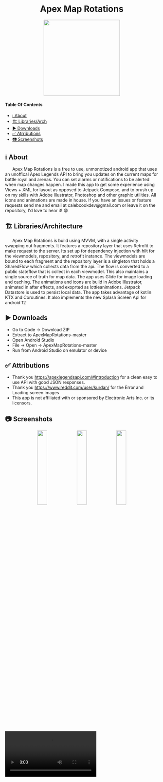 <h1 align="center">Apex Map Rotations</h1>
 <p align="center">
  <img width="250" height="250" src="https://user-images.githubusercontent.com/49169067/174446678-9b697331-e67d-4433-af9f-29af2dc602c8.png">
 </p>

#### Table Of Contents
- [ℹ️ About](#ℹ%EF%B8%8F-about)
- [🏗️ Libraries/Arch](#%EF%B8%8F-librariesarchitecture)
- [▶️ Downloads](#%EF%B8%8F-downloads)
- [✅ Atrributions](#-attributions)
- [📷 Screenshots](#-screenshots)
## ℹ️ About
<p>
 &nbsp;&nbsp;&nbsp;&nbsp;&nbsp;&nbsp;Apex Map Rotations is a free to use, unmonotized android app that uses an unoffical Apex Legends API to bring you updates on the current maps for battle royal and arenas. You can set alarms or notifications to be alerted when map changes happen.
I made this app to get some experience using Views + XML for layout as opposed to Jetpack Compose, and to brush up on my skills with Adobe Illustrator,
Photoshop and other graphic utilities. All icons and animations are made in house. If you have an issues or feature requests send me and 
email at calebcookdev@gmail.com or leave it on the repository, I'd love to hear it! 😁
 </P>

## 🏗️ Libraries/Architecture 
&nbsp;&nbsp;&nbsp;&nbsp;&nbsp;&nbsp;Apex Map Rotations is build using MVVM, with a single activity swapping out fragments. It features a repository layer that uses Retrofit to make request to the server. Its set up for dependency injection with hilt for the viewmodels, repository, and retrofit instance.
The viewmodels are bound to each fragment and the repository layer is a singleton that holds a SharedFlow which collects data from the api. The flow is converted to a public stateflow that is collect in each viewmodel. This also maintains a single source of truth for map data. The app uses Glide for image loading and caching. The animations and icons are build in Adobe Illustrator, animated in after effects, and exoprted as lottieanimations. Jetpack Datastore is used to persist local data. The app takes advantage of kotlin KTX and Coroutines. It also implements the new Splash Screen Api for android 12

## ▶️ Downloads 
- Go to Code -> Download ZIP
- Extract to ApexMapRotations-master
- Open Android Studio
- File -> Open -> ApexMapRotations-master
- Run from Android Studio on emulator or device

## ✅ Attributions  
- Thank you https://apexlegendsapi.com/#introduction for a clean easy to use API with good JSON responses.
- Thank you https://www.reddit.com/user/kurdan/ for the Error and Loading screen images 
- This app is not affiliated with or sponsored by Electronic Arts Inc. or its licensors.

## 📷 Screenshots
<P align="center">
 <img width="25%" height="25%" src = https://user-images.githubusercontent.com/49169067/174608266-c11e7b04-369c-4be4-86eb-112e9d462c97.png>
 <img width="25%" height="25%" src = https://user-images.githubusercontent.com/49169067/174608247-0d939ffc-6002-466b-963d-630fd4356ed1.png>
 <img width="25%" height="25%" src = https://user-images.githubusercontent.com/49169067/174608286-bc21f98b-9875-4d53-ab3c-9588ab0ec4a0.png>
</P>
<video src=https://user-images.githubusercontent.com/49169067/174610059-53ca9a5d-68de-4c9c-ae27-331a4def176c.mp4>

// Quick Edit 6/27/2022
Currently working on getting all the testing setup, once that is down I'll get a stable version for downloads and create a sererate branch for developement :)
 



